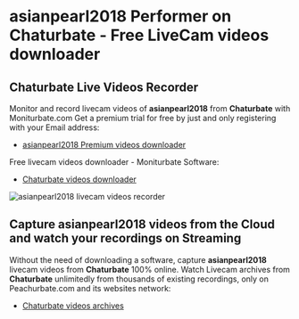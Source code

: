 # asianpearl2018 Performer on Chaturbate - Free LiveCam videos downloader

## Chaturbate Live Videos Recorder

Monitor and record livecam videos of **asianpearl2018** from **Chaturbate** with Moniturbate.com
Get a premium trial for free by just and only registering with your Email address:
* [asianpearl2018 Premium videos downloader](https://moniturbate.com/request-demo-licence-key.html)

Free livecam videos downloader - Moniturbate Software:
* [Chaturbate videos downloader](https://moniturbate.com/moniturbate-download-software.html)

![asianpearl2018 livecam videos recorder](https://peachurnet.com/templates/moniturbate-software.png)


## Capture asianpearl2018 videos from the Cloud and watch your recordings on Streaming

Without the need of downloading a software, capture **asianpearl2018** livecam videos from **Chaturbate** 100% online.
Watch Livecam archives from **Chaturbate** unlimitedly from thousands of existing recordings, only on Peachurbate.com and its websites network:
* [Chaturbate videos archives](https://peachurnet.com/)